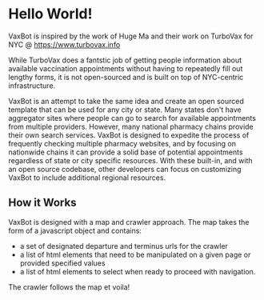 # Hello World!

VaxBot is inspired by the work of Huge Ma and their work on TurboVax for NYC @ https://www.turbovax.info

While TurboVax does a fantstic job of getting people information about available vaccination appointments without having to repeatedly fill out lengthy forms,
it is not open-sourced and is built on top of NYC-centric infrastructure. 

VaxBot is an attempt to take the same idea and create an open sourced template that can be used for any city or state.
Many states don't have aggregator sites where people can go to search for available appointments from multiple providers.
However, many national pharmacy chains provide their own search services. VaxBot is designed to 
expedite the process of frequently checking multiple pharmacy websites, and by focusing on nationwide chains it can provide a solid base of
potential appointments regardless of state or city specific resources. With these built-in, and with an open source codebase, other developers can
focus on customizing VaxBot to include additional regional resources.

## How it Works

VaxBot is designed with a map and crawler approach. The map takes the form of a javascript object and contains:
* a set of designated departure and terminus urls for the crawler
* a list of html elements that need to be manipulated on a given page or provided specified values
* a list of html elements to select when ready to proceed with navigation.

The crawler follows the map et voila!
